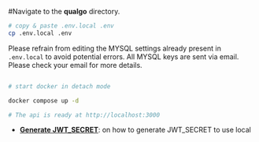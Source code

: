 
#Navigate to the **qualgo** directory.

```bash
# copy & paste .env.local .env
cp .env.local .env
```

Please refrain from editing the MYSQL settings already present in `.env.local` to avoid potential errors.
All MYSQL keys are sent via email. Please check your email for more details.

```bash

# start docker in detach mode

docker compose up -d

# The api is ready at http://localhost:3000
```

* [**Generate JWT_SECRET**](./jwt-secret-generating.md): on how to generate JWT_SECRET to use local
